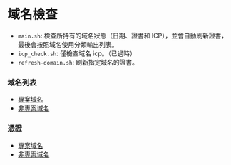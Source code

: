 # 域名檢查

- `main.sh`: 檢查所持有的域名狀態（日期、證書和 ICP），並會自動刷新證書，最後會按照域名使用分類輸出列表。
- `icp_check.sh`: 僅檢查域名 icp。（已過時）
- `refresh-domain.sh`: 刷新指定域名的證書。

### 域名列表

- [專案域名](list/project.md)
- [非專案域名](list/aliyun.md)

### 憑證

- [專案域名](cert/project)
- [非專案域名](cert/aliyun)